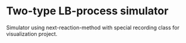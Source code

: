# Two-type LB-process simulator
Simulator using next-reaction-method with special recording class for visualization project.
